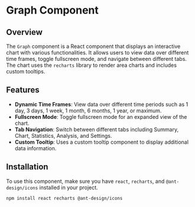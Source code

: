 # Graph Component

## Overview

The `Graph` component is a React component that displays an interactive chart with various functionalities. It allows users to view data over different time frames, toggle fullscreen mode, and navigate between different tabs. The chart uses the `recharts` library to render area charts and includes custom tooltips.

## Features

- **Dynamic Time Frames**: View data over different time periods such as 1 day, 3 days, 1 week, 1 month, 6 months, 1 year, or maximum.
- **Fullscreen Mode**: Toggle fullscreen mode for an expanded view of the chart.
- **Tab Navigation**: Switch between different tabs including Summary, Chart, Statistics, Analysis, and Settings.
- **Custom Tooltip**: Uses a custom tooltip component to display additional data information.

## Installation

To use this component, make sure you have `react`, `recharts`, and `@ant-design/icons` installed in your project.

```bash
npm install react recharts @ant-design/icons
